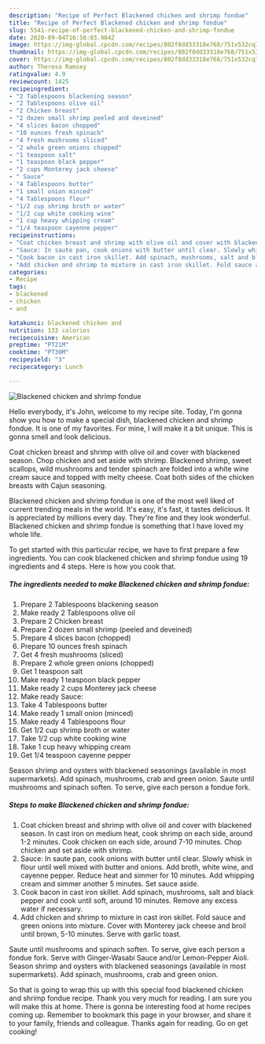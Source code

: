 ```yaml
---
description: "Recipe of Perfect Blackened chicken and shrimp fondue"
title: "Recipe of Perfect Blackened chicken and shrimp fondue"
slug: 5541-recipe-of-perfect-blackened-chicken-and-shrimp-fondue
date: 2020-09-04T16:58:03.984Z
image: https://img-global.cpcdn.com/recipes/802f8dd33318e768/751x532cq70/blackened-chicken-and-shrimp-fondue-recipe-main-photo.jpg
thumbnail: https://img-global.cpcdn.com/recipes/802f8dd33318e768/751x532cq70/blackened-chicken-and-shrimp-fondue-recipe-main-photo.jpg
cover: https://img-global.cpcdn.com/recipes/802f8dd33318e768/751x532cq70/blackened-chicken-and-shrimp-fondue-recipe-main-photo.jpg
author: Theresa Ramsey
ratingvalue: 4.9
reviewcount: 1425
recipeingredient:
- "2 Tablespoons blackening season"
- "2 Tablespoons olive oil"
- "2 Chicken breast"
- "2 dozen small shrimp peeled and deveined"
- "4 slices bacon chopped"
- "10 ounces fresh spinach"
- "4 fresh mushrooms sliced"
- "2 whole green onions chopped"
- "1 teaspoon salt"
- "1 teaspoon black pepper"
- "2 cups Monterey jack cheese"
- " Sauce"
- "4 Tablespoons butter"
- "1 small onion minced"
- "4 Tablespoons flour"
- "1/2 cup shrimp broth or water"
- "1/2 cup white cooking wine"
- "1 cup heavy whipping cream"
- "1/4 teaspoon cayenne pepper"
recipeinstructions:
- "Coat chicken breast and shrimp with olive oil and cover with blackened season. In cast iron on medium heat, cook shrimp on each side, around 1-2 minutes. Cook chicken on each side, around 7-10 minutes. Chop chicken and set aside with shrimp."
- "Sauce: In saute pan, cook onions with butter until clear. Slowly whisk in flour until well mixed with butter and onions. Add broth, white wine, and cayenne pepper. Reduce heat and simmer for 10 minutes. Add whipping cream and simmer another 5 minutes. Set sauce aside."
- "Cook bacon in cast iron skillet. Add spinach, mushrooms, salt and black pepper and cook until soft, around 10 minutes. Remove any excess water if necessary."
- "Add chicken and shrimp to mixture in cast iron skillet. Fold sauce and green onions into mixture. Cover with Monterey jack cheese and broil until brown, 5-10 minutes. Serve with garlic toast."
categories:
- Recipe
tags:
- blackened
- chicken
- and

katakunci: blackened chicken and 
nutrition: 133 calories
recipecuisine: American
preptime: "PT21M"
cooktime: "PT30M"
recipeyield: "3"
recipecategory: Lunch

---
```



![Blackened chicken and shrimp fondue](https://img-global.cpcdn.com/recipes/802f8dd33318e768/751x532cq70/blackened-chicken-and-shrimp-fondue-recipe-main-photo.jpg)

Hello everybody, it's John, welcome to my recipe site. Today, I'm gonna show you how to make a special dish, blackened chicken and shrimp fondue. It is one of my favorites. For mine, I will make it a bit unique. This is gonna smell and look delicious.

Coat chicken breast and shrimp with olive oil and cover with blackened season. Chop chicken and set aside with shrimp. Blackened shrimp, sweet scallops, wild mushrooms and tender spinach are folded into a white wine cream sauce and topped with melty cheese. Coat both sides of the chicken breasts with Cajun seasoning.

Blackened chicken and shrimp fondue is one of the most well liked of current trending meals in the world. It's easy, it's fast, it tastes delicious. It is appreciated by millions every day. They're fine and they look wonderful. Blackened chicken and shrimp fondue is something that I have loved my whole life.


To get started with this particular recipe, we have to first prepare a few ingredients. You can cook blackened chicken and shrimp fondue using 19 ingredients and 4 steps. Here is how you cook that.

<!--inarticleads1-->

##### The ingredients needed to make Blackened chicken and shrimp fondue:

1. Prepare 2 Tablespoons blackening season
1. Make ready 2 Tablespoons olive oil
1. Prepare 2 Chicken breast
1. Prepare 2 dozen small shrimp (peeled and deveined)
1. Prepare 4 slices bacon (chopped)
1. Prepare 10 ounces fresh spinach
1. Get 4 fresh mushrooms (sliced)
1. Prepare 2 whole green onions (chopped)
1. Get 1 teaspoon salt
1. Make ready 1 teaspoon black pepper
1. Make ready 2 cups Monterey jack cheese
1. Make ready  Sauce:
1. Take 4 Tablespoons butter
1. Make ready 1 small onion (minced)
1. Make ready 4 Tablespoons flour
1. Get 1/2 cup shrimp broth or water
1. Take 1/2 cup white cooking wine
1. Take 1 cup heavy whipping cream
1. Get 1/4 teaspoon cayenne pepper


Season shrimp and oysters with blackened seasonings (available in most supermarkets). Add spinach, mushrooms, crab and green onion. Saute until mushrooms and spinach soften. To serve, give each person a fondue fork. 

<!--inarticleads2-->

##### Steps to make Blackened chicken and shrimp fondue:

1. Coat chicken breast and shrimp with olive oil and cover with blackened season. In cast iron on medium heat, cook shrimp on each side, around 1-2 minutes. Cook chicken on each side, around 7-10 minutes. Chop chicken and set aside with shrimp.
1. Sauce: In saute pan, cook onions with butter until clear. Slowly whisk in flour until well mixed with butter and onions. Add broth, white wine, and cayenne pepper. Reduce heat and simmer for 10 minutes. Add whipping cream and simmer another 5 minutes. Set sauce aside.
1. Cook bacon in cast iron skillet. Add spinach, mushrooms, salt and black pepper and cook until soft, around 10 minutes. Remove any excess water if necessary.
1. Add chicken and shrimp to mixture in cast iron skillet. Fold sauce and green onions into mixture. Cover with Monterey jack cheese and broil until brown, 5-10 minutes. Serve with garlic toast.


Saute until mushrooms and spinach soften. To serve, give each person a fondue fork. Serve with Ginger-Wasabi Sauce and/or Lemon-Pepper Aioli. Season shrimp and oysters with blackened seasonings (available in most supermarkets). Add spinach, mushrooms, crab and green onion. 

So that is going to wrap this up with this special food blackened chicken and shrimp fondue recipe. Thank you very much for reading. I am sure you will make this at home. There is gonna be interesting food at home recipes coming up. Remember to bookmark this page in your browser, and share it to your family, friends and colleague. Thanks again for reading. Go on get cooking!
